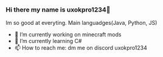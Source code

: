 ### Hi there my name is uxokpro1234👋
Im so good at everyting. 
Main languadges(Java, Python, JS)
- 🔭 I’m currently working on minecraft mods
- 🌱 I’m currently learning C#
- 📫 How to reach me: dm me on discord uxokpro1234

